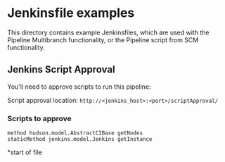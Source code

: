 # Jenkinsfile examples

This directory contains example Jenkinsfiles, which are used with the Pipeline Multibranch functionality, or the Pipeline script from SCM functionality.

## Jenkins Script Approval

You'll need to approve scripts to run this pipeline:

Script approval location: `http://<jenkins_host>:<port>/scriptApproval/`

### Scripts to approve

```
method hudson.model.AbstractCIBase getNodes
staticMethod jenkins.model.Jenkins getInstance
```
*start of file
